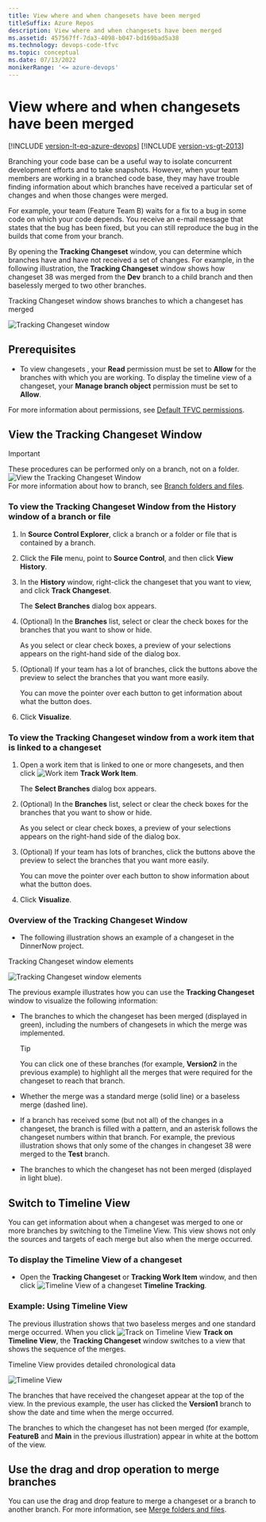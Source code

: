 ```yaml
---
title: View where and when changesets have been merged
titleSuffix: Azure Repos
description: View where and when changesets have been merged
ms.assetid: 457567ff-7da3-4098-b047-bd169bad5a38
ms.technology: devops-code-tfvc
ms.topic: conceptual
ms.date: 07/13/2022
monikerRange: '<= azure-devops'
---
```



# View where and when changesets have been merged

[!INCLUDE [version-lt-eq-azure-devops](../../includes/version-lt-eq-azure-devops.md)]
[!INCLUDE [version-vs-gt-2013](../../includes/version-vs-gt-2013.md)]


Branching your code base can be a useful way to isolate concurrent development efforts and to take snapshots. However, when your team members are working in a branched code base, they may have trouble finding information about which branches have received a particular set of changes and when those changes were merged.

For example, your team (Feature Team B) waits for a fix to a bug in some code on which your code depends. You receive an e-mail message that states that the bug has been fixed, but you can still reproduce the bug in the builds that come from your branch.

By opening the **Tracking Changeset** window, you can determine which branches have and have not received a set of changes. For example, in the following illustration, the **Tracking Changeset** window shows how changeset 38 was merged from the **Dev** branch to a child branch and then baselessly merged to two other branches.

Tracking Changeset window shows branches to which a changeset has merged

![Tracking Changeset window](media/view-where-when-changesets-have-been-merged/IC451984.png)

## Prerequisites

- To view changesets , your **Read** permission must be set to **Allow** for the branches with which you are working. 
To display the timeline view of a changeset,  your **Manage branch object** permission must be set to **Allow**. 

For more information about permissions, see [Default TFVC permissions](../../organizations/security/default-tfvc-permissions.md).

## View the Tracking Changeset Window

> [!IMPORTANT]   
> These procedures can be performed only on a branch, not on a folder.  
> ![View the Tracking Changeset Window](media/view-where-when-changesets-have-been-merged/IC268252.png)  
> For more information about how to branch, see [Branch folders and files](branch-folders-files.md).

### To view the Tracking Changeset Window from the History window of a branch or file

1.  In **Source Control Explorer**, click a branch or a folder or file that is contained by a branch.

2.  Click the **File** menu, point to **Source Control**, and then click **View History**.

3.  In the **History** window, right-click the changeset that you want to view, and click **Track Changeset**.

    The **Select Branches** dialog box appears.

4.  (Optional) In the **Branches** list, select or clear the check boxes for the branches that you want to show or hide.

    As you select or clear check boxes, a preview of your selections appears on the right-hand side of the dialog box.

5.  (Optional) If your team has a lot of branches, click the buttons above the preview to select the branches that you want more easily.

    You can move the pointer over each button to get information about what the button does.

6.  Click **Visualize**.

### To view the Tracking Changeset window from a work item that is linked to a changeset

1.  Open a work item that is linked to one or more changesets, and then click ![Work item](media/view-where-when-changesets-have-been-merged/IC267918.gif) **Track Work Item**.

    The **Select Branches** dialog box appears.

2.  (Optional) In the **Branches** list, select or clear the check boxes for the branches that you want to show or hide.

    As you select or clear check boxes, a preview of your selections appears on the right-hand side of the dialog box.

3.  (Optional) If your team has lots of branches, click the buttons above the preview to select the branches that you want more easily.

    You can move the pointer over each button to show information about what the button does.

4.  Click **Visualize**.

### Overview of the Tracking Changeset Window

-   The following illustration shows an example of a changeset in the DinnerNow project.

Tracking Changeset window elements

![Tracking Changeset window elements](media/view-where-when-changesets-have-been-merged/IC451985.png)

The previous example illustrates how you can use the **Tracking Changeset** window to visualize the following information:

-   The branches to which the changeset has been merged (displayed in green), including the numbers of changesets in which the merge was implemented.

	> [!TIP]
	> You can click one of these branches (for example, **Version2** in the previous example) to highlight all the merges that were required for the changeset to reach that branch.

-   Whether the merge was a standard merge (solid line) or a baseless merge (dashed line).

-   If a branch has received some (but not all) of the changes in a changeset, the branch is filled with a pattern, and an asterisk follows the changeset numbers within that branch. For example, the previous illustration shows that only some of the changes in changeset 38 were merged to the **Test** branch.

-   The branches to which the changeset has not been merged (displayed in light blue).

## Switch to Timeline View

You can get information about when a changeset was merged to one or more branches by switching to the Timeline View. This view shows not only the sources and targets of each merge but also when the merge occurred.


### To display the Timeline View of a changeset

-   Open the **Tracking Changeset** or **Tracking Work Item** window, and then click ![Timeline View of a changeset](media/view-where-when-changesets-have-been-merged/IC267920.gif) **Timeline Tracking**.

### Example: Using Timeline View

The previous illustration shows that two baseless merges and one standard merge occurred. When you click ![Track on Timeline View](media/view-where-when-changesets-have-been-merged/IC267920.gif) **Track on Timeline View**, the **Tracking Changeset** window switches to a view that shows the sequence of the merges.

Timeline View provides detailed chronological data

![Timeline View](media/view-where-when-changesets-have-been-merged/IC348439.png)

The branches that have received the changeset appear at the top of the view. In the previous example, the user has clicked the **Version1** branch to show the date and time when the merge occurred.

The branches to which the changeset has not been merged (for example, **FeatureB** and **Main** in the previous illustration) appear in white at the bottom of the view.

## Use the drag and drop operation to merge branches

You can use the drag and drop feature to merge a changeset or a branch to another branch. For more information, see [Merge folders and files](merge-folders-files.md).
